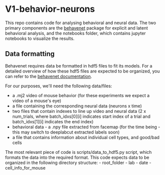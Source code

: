 # V1-behavior-neurons

This repo contains code for analysing behavioral and neural data. The two primary 
components are the [behavenet](https://github.com/ebatty/behavenet) package for explicit 
and latent behavioral analysis, and the notebooks folder, which contains jupyter notebooks 
to visualize the results.

## Data formatting
Behavenet requires data be formatted in hdf5 files to fit its models. For a detailed overview
of how these hdf5 files are expected to be organized, you can refer to the 
[behavenet documentation](https://behavenet.readthedocs.io/en/develop/source/data_structure.html).


For our purposes, we'll need the following data/files:
- a .mj2 video of mouse behavior (for these experiments we expect a video of a mouse's eye)
- a file containing the corresponding neural data (neurons x time) 
- two files that contain indexes to line up video and neural data (2 x num_trials, where batch_idxs[0][i] indicates
  start index of a trial and batch_idxs[1][i] indicates the end index)
- behavioral data - a .npy file extracted from facemap (for the time being - this may switch to 
  deeplabcut extracted labels soon)
- a file that contains information about individual cell types, and good/bad cells 

The most relevant piece of code is scripts/data_to_hdf5.py script, which formats the data into the 
required format. This code expects data to be organized in the following directory structure:
    - root_folder
    -   lab
    -       date
    -           cell_info_for_mouse
